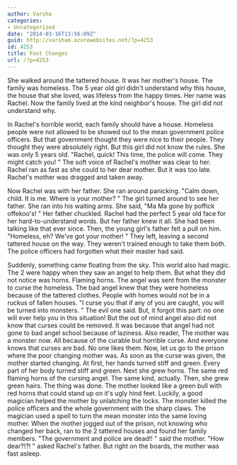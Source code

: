 ```yaml
---
author: Varsha
categories:
- Uncategorized
date: "2014-03-16T13:56:09Z"
guid: http://varsham.azurewebsites.net/?p=4253
id: 4253
title: Fast Changes
url: /?p=4253
---
```


She walked around the tattered house. It was her mother's house. The family was homeless. The 5 year old girl didn't understand why this house, the house that she loved, was lifeless from the happy times. Her name was Rachel. Now the family lived at the kind neighbor's house. The girl did not understand why.

In Rachel's horrible world, each family should have a house. Homeless people were not allowed to be showed out to the mean government police officers. But that government thought they were nice to their people. They thought they were absolutely right. But this girl did not know the rules. She was only 5 years old.  "Rachel, quick! This time, the police will come. They might catch you! " The soft voice of Rachel's mother was clear to her. Rachel ran as fast as she could to her dear mother. But it was too late. Rachel's mother was dragged and taken away.

Now Rachel was with her father. She ran around panicking.  "Calm down, child. It is me. Where is your mother? " The girl turned around to see her father. She ran into his waiting arms. She said, "Ma Ma gone by poffick offekoo's! " Her father chuckled. Rachel had the perfect 5 year old face for her hard-to-understand words. But her father knew it all. She had been talking like that ever since. Then, the young girl's father felt a pull on him.  "Homeless, eh? We've got your mother! " They left, leaving a second tattered house on the way. They weren't trained enough to take them both. The police officers had forgotten what their master had said.

Suddenly, something came floating from the sky. This world also had magic. The 2 were happy when they saw an angel to help them. But what they did not notice was horns. Flaming horns. The angel was sent from the monster to curse the homeless. The bad angel knew that they were homeless because of the tattered clothes. People with homes would not be in a ruckus of fallen houses.  "I curse you that if any of you are caught, you will be turned into monsters. " The evil one said. But, it forgot this part: no one will ever help you in this situation! But the out of mind angel also did not know that curses could be removed. It was because that angel had not gone to bad angel school because of laziness. Also reader, The mother was a monster now. All because of the curable but horrible curse. And everyone knows that curses are bad. No one likes them. Now, let us go to the prison where the poor changing mother was. As soon as the curse was given, the mother started changing. At first, her hands turned stiff and green. Every part of her body turned stiff and green. Next she grew horns. The same red flaming horns of the cursing angel. The same kind, actually. Then, she grew green hairs. The thing was done. The mother looked like a green bull with red horns that could stand up on it's ugly hind feet. Luckily, a good magician helped the mother by unlatching the locks. The monster killed the police officers and the whole government with the sharp claws. The magician used a spell to turn the mean monster into the same loving mother. When the mother jogged out of the prison, not knowing who changed her back, ran to the 2 tattered houses and found her family members.  "The government and police are dead!! " said the mother.  "How dear?!?! " asked Rachel's father. But right on the boards, the mother was fast asleep.